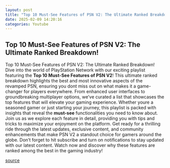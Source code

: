 ```yaml
---
layout: post
title: "Top 10 Must-See Features of PSN V2: The Ultimate Ranked Breakdown!"
date: 2025-02-09 14:20:16
categories: Youtube
---
```


## Top 10 Must-See Features of PSN V2: The Ultimate Ranked Breakdown!

Top 10 Must-See Features of PSN V2: The Ultimate Ranked Breakdown!
Dive into the world of PlayStation Network with our exciting playlist featuring the **Top 10 Must-See Features of PSN V2**! This ultimate ranked breakdown highlights the best and most innovative aspects of the revamped PSN, ensuring you dont miss out on what makes it a game-changer for players everywhere.
From enhanced user interfaces to groundbreaking multiplayer options, we’ve curated a list that showcases the top features that will elevate your gaming experience. Whether youre a seasoned gamer or just starting your journey, this playlist is packed with insights that reveal the **must-see** functionalities you need to know about.
Join us as we explore each feature in detail, providing you with tips and tricks to maximize your enjoyment on the platform. Get ready for a thrilling ride through the latest updates, exclusive content, and community enhancements that make PSN V2 a standout choice for gamers around the globe.
Don’t forget to hit subscribe and turn on notifications to stay updated with our latest content. Watch now and discover why these features are ranked among the best in the gaming industry!

[source](https://www.youtube.com/playlist?list=PLRzD5R_wu8BaW5zzvJNfeJqHCVZSpsHbH)
